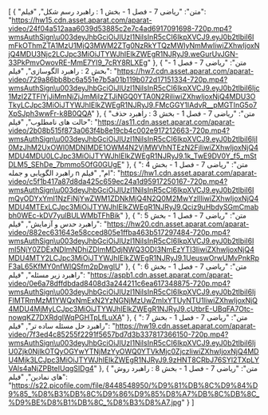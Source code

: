 [
  {
    "متن": "ریاضی 7 - فصل 1 - بخش 1 : راهبرد رسم شکل",
    "فیلم": "https://hw15.cdn.asset.aparat.com/aparat-video/24f04a512aaa6039d53885c2e7c4ad6917091698-720p.mp4?wmsAuthSign\u003deyJhbGciOiJIUzI1NiIsInR5cCI6IkpXVCJ9.eyJ0b2tlbiI6ImFkOThmZTA1MzU1MjQ3MWM2ZTg0NzRkYTQzMWIyNmMwIiwiZXhwIjoxNjQ4MDU3Njc2LCJpc3MiOiJTYWJhIElkZWEgR1NJRyJ9.weGurUvJGN-33PkPmvOwovRE-MmE7YI9_7cRY8RLXEg"
  },
  {
    "متن": "ریاضی 7 - فصل 1 - بخش 2 : راهبرد الگوسازی",
    "فیلم": "https://hw7.cdn.asset.aparat.com/aparat-video/729a86bb8bc6a551e7b5a01b119b072d17151334-720p.mp4?wmsAuthSign\u003deyJhbGciOiJIUzI1NiIsInR5cCI6IkpXVCJ9.eyJ0b2tlbiI6Ijc1MzI2ZTFlYjJiMmNiZjJmMjIzZTJiNGQ0YTA0N2RiIiwiZXhwIjoxNjQ4MDU3OTkyLCJpc3MiOiJTYWJhIElkZWEgR1NJRyJ9.FMcGGY1IAdvR__pMGTInG5o7XpSJph3wwFr-k8B0QQA"
  },
  {
    "متن": "ریاضی 7 - فصل 1 - بخش 3 : راهبرد حذف حالت های نامطلوب",
    "فیلم": "https://as11.cdn.asset.aparat.com/aparat-video/2b08b515f873a063f4b8e19cb4c002e917212663-720p.mp4?wmsAuthSign\u003deyJhbGciOiJIUzI1NiIsInR5cCI6IkpXVCJ9.eyJ0b2tlbiI6IjI0MzJhM2UxOWI0MDNlMDE1OWM4N2VjMWVhNTEzN2FjIiwiZXhwIjoxNjQ4MDU4MDU0LCJpc3MiOiJTYWJhIElkZWEgR1NJRyJ9.1k_TwE9DV0Y_f5_mStDLM5_SEhDe_7bmmo5OfG0GUgE"
  },
  {
    "متن": "ریاضی 7 - فصل 1 - بخش 4 : راهبرد الگویابی و جمله n ام",
    "فیلم": "https://hw1.cdn.asset.aparat.com/aparat-video/c5f1b417a87d8da425c659ec24a1d95917250167-720p.mp4?wmsAuthSign\u003deyJhbGciOiJIUzI1NiIsInR5cCI6IkpXVCJ9.eyJ0b2tlbiI6ImQyODYxYmI1NzFiNjYwZWM1ZDNkMjQ4N2Q0M2MwYzllIiwiZXhwIjoxNjQ4MDU4MTExLCJpc3MiOiJTYWJhIElkZWEgR1NJRyJ9.Qciz9uHbdySGmCmabbh0WEc-kDV7yulBULWMbTFhBik"
  },
  {
    "متن": "ریاضی 7 - فصل 1 - بخش 5 : راهبرد حدس و آزمایش",
    "فیلم": "https://hw20.cdn.asset.aparat.com/aparat-video/882ec631643e58cced805e1ffba463b517297484-720p.mp4?wmsAuthSign\u003deyJhbGciOiJIUzI1NiIsInR5cCI6IkpXVCJ9.eyJ0b2tlbiI6ImI5NjY0ZDExNDlmNDhiZDlmMDdjNWQ3ODI3NmEzYTI3IiwiZXhwIjoxNjQ4MDU4MTY2LCJpc3MiOiJTYWJhIElkZWEgR1NJRyJ9.1UeuswOrwUMvPnkRpF3aL65KfMY0nfWlQSfm2pDwgIU"
  },
  {
    "متن": "ریاضی 7 - فصل 1 - بخش 6 : راهبرد زیر مسئله",
    "فیلم": "https://aspb1.cdn.asset.aparat.com/aparat-video/0e6a78dffdbdad8408d3a244211c6ea617348875-720p.mp4?wmsAuthSign\u003deyJhbGciOiJIUzI1NiIsInR5cCI6IkpXVCJ9.eyJ0b2tlbiI6IjFlMTRmMzM1YWQxNmExN2YzNGNjMzUwZmIxYTUyNTU1IiwiZXhwIjoxNjQ4MDU4MjMyLCJpc3MiOiJTYWJhIElkZWEgR1NJRyJ9.cUtbrE-UBqFA7Otc-nowqKZ7DXRdgIWqPGHTpLfLuXA"
  },
  {
    "متن": "ریاضی 7 - فصل 1 - بخش 7 : راهبرد حل مسئله ساده تر",
    "فیلم": "https://hw19.cdn.asset.aparat.com/aparat-video/7f3ed4c85255f2291f5657bd7d3b337817366150-720p.mp4?wmsAuthSign\u003deyJhbGciOiJIUzI1NiIsInR5cCI6IkpXVCJ9.eyJ0b2tlbiI6IjU0Zjk0NjlkOTQyOGYwYTNjMzYyOWQ0YTVkMjc0ZjczIiwiZXhwIjoxNjQ4MDU4Mjk3LCJpc3MiOiJTYWJhIElkZWEgR1NJRyJ9.9zHNT8CRbJ76SYl2TXpLYVAls4aNjZPBteIUqgSIDg4"
  },
  {
    "متن": "ریاضی 7 - فصل 1 - بخش 8 : راهبرد روش های نمادین",
    "فیلم": "https://s22.picofile.com/file/8448548950/%D9%81%DB%8C%D9%84%D9%85_%D8%B3%DB%8C%D9%86%D9%85%D8%A7%DB%8C%DB%8C_%D9%BE%D8%B1%DB%8C_%D8%B3%D8%A7.jpg"
  }
]
